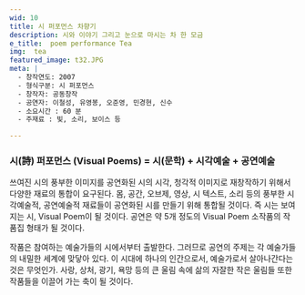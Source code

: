 ```yaml
---
wid: 10
title: 시 퍼포먼스 차향기
description: 시와 이야기 그리고 눈으로 마시는 차 한 모금
e_title:  poem performance Tea
img:  tea
featured_image: t32.JPG
meta: |
  - 창작연도: 2007
  - 형식구분: 시 퍼포먼스
  - 창작자: 공동창작
  - 공연자: 이철성, 유영봉, 오준영, 민경현, 신수
  - 소요시간 : 60 분
  - 주재료 : 빛, 소리, 보이스 등

---
```


### 시(詩) 퍼포먼스 (Visual Poems) = 시(문학) + 시각예술 + 공연예술

쓰여진 시의 풍부한 이미지를 공연화된 시의 시각, 청각적 이미지로 재창작하기 위해서 다양한 재료의 통합이 요구된다. 몸, 공간, 오브제, 영상, 시 텍스트, 소리 등의 풍부한 시각예술적, 공연예술적 재료들이 공연화된 시를 만들기 위해 통합될 것이다. 즉 시는 보여지는 시, Visual Poem이 될 것이다. 공연은 약 5개 정도의 Visual Poem 소작품의 작품집 형태가 될 것이다.

작품은 참여하는 예술가들의 시에서부터 출발한다. 그러므로 공연의 주제는 각 예술가들의 내밀한 세계에 맞닿아 있다. 이 시대에 하나의 인간으로서, 예술가로서 살아나간다는 것은 무엇인가. 사랑, 상처, 광기, 욕망 등의 큰 울림 속에 삶의 자잘한 작은 울림들 또한 작품들을 이끌어 가는 축이 될 것이다.

